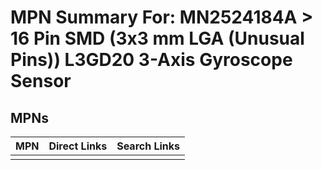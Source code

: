 



# MPN Summary For: MN2524184A > 16 Pin SMD (3x3 mm LGA (Unusual Pins)) L3GD20 3-Axis Gyroscope Sensor

## MPNs
  

|MPN|Direct Links|Search Links|
| :--- | :--- | :--- |
||||
